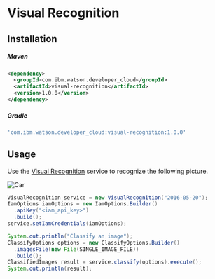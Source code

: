 # Visual Recognition

## Installation

##### Maven
```xml
<dependency>
  <groupId>com.ibm.watson.developer_cloud</groupId>
  <artifactId>visual-recognition</artifactId>
  <version>1.0.0</version>
</dependency>
```

##### Gradle
```gradle
'com.ibm.watson.developer_cloud:visual-recognition:1.0.0'
```

## Usage
Use the [Visual Recognition][visual_recognition] service to recognize the
following picture.

![Car](https://visual-recognition-demo.ng.bluemix.net/images/samples/5.jpg)

```java
VisualRecognition service = new VisualRecognition("2016-05-20");
IamOptions iamOptions = new IamOptions.Builder()
  .apiKey("<iam_api_key>")
  .build();
service.setIamCredentials(iamOptions);

System.out.println("Classify an image");
ClassifyOptions options = new ClassifyOptions.Builder()
  .imagesFile(new File(SINGLE_IMAGE_FILE))
  .build();
ClassifiedImages result = service.classify(options).execute();
System.out.println(result);
```

[visual_recognition]: https://console.bluemix.net/docs/services/visual-recognition/getting-started.html

